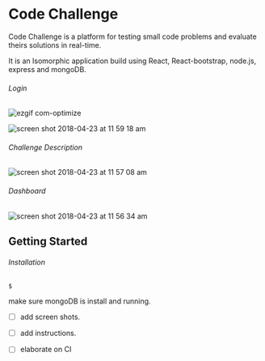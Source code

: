# Code Challenge

Code Challenge is a platform for testing small code problems and evaluate theirs solutions
in real-time.

It is an Isomorphic application build using React, React-bootstrap, node.js, express and mongoDB.


###### Login

![ezgif com-optimize](https://user-images.githubusercontent.com/22829270/39159089-9d40e368-4718-11e8-89bc-f20771cb954f.gif)



![screen shot 2018-04-23 at 11 59 18 am](https://user-images.githubusercontent.com/22829270/39147323-266924e6-46ee-11e8-866c-384dff7c21cf.png)






###### Challenge Description

![screen shot 2018-04-23 at 11 57 08 am](https://user-images.githubusercontent.com/22829270/39147999-0aa19c00-46f0-11e8-9034-058b3db494c7.png)





###### Dashboard 

![screen shot 2018-04-23 at 11 56 34 am](https://user-images.githubusercontent.com/22829270/39147816-8611b952-46ef-11e8-8c13-0dfb3fdd3927.png)




## Getting Started

###### Installation
```
$
```





make sure mongoDB is install and running.




- [ ] add screen shots.
- [ ] add instructions.
- [ ] elaborate on CI


